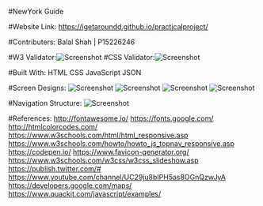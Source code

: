 #NewYork Guide


#Website Link: https://igetaroundd.github.io/practicalproject/


#Contributers: Balal Shah | P15226246


#W3 Validator:![Screenshot](https://github.com/igetaroundd/practicalproject/blob/master/img/w3.jpg) 
#CSS Validator:![Screenshot](https://github.com/igetaroundd/practicalproject/blob/master/img/css.jpg)


#Built With: HTML CSS JavaScript JSON


#Screen Designs:
![Screenshot](https://github.com/igetaroundd/practicalproject/blob/master/img/navigation1.jpg)
![Screenshot](https://github.com/igetaroundd/practicalproject/blob/master/img/navigation2.jpg)
![Screenshot](https://github.com/igetaroundd/practicalproject/blob/master/img/navigation3.jpg)
![Screenshot](https://github.com/igetaroundd/practicalproject/blob/master/img/navigation4.jpg)


#Navigation Structure:
![Screenshot](https://github.com/igetaroundd/practicalproject/blob/master/img/structure.jpg)


#References:
http://fontawesome.io/
https://fonts.google.com/
http://htmlcolorcodes.com/
https://www.w3schools.com/html/html_responsive.asp
https://www.w3schools.com/howto/howto_js_topnav_responsive.asp
https://codepen.io/
https://www.favicon-generator.org/
https://www.w3schools.com/w3css/w3css_slideshow.asp
https://publish.twitter.com/#
https://www.youtube.com/channel/UC29ju8bIPH5as8OGnQzwJyA
https://developers.google.com/maps/
https://www.quackit.com/javascript/examples/
